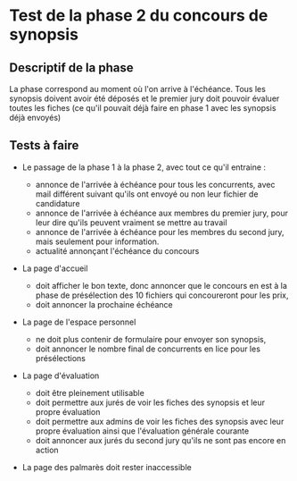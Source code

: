 # Test de la phase 2 du concours de synopsis

## Descriptif de la phase

La phase correspond au moment où l'on arrive à l'échéance. Tous les synopsis doivent avoir été déposés et le premier jury doit pouvoir évaluer toutes les fiches (ce qu'il pouvait déjà faire en phase 1 avec les synopsis déjà envoyés)

## Tests à faire

* Le passage de la phase 1 à la phase 2, avec tout ce qu'il entraine :
  * annonce de l'arrivée à échéance pour tous les concurrents, avec mail différent suivant qu'ils ont envoyé ou non leur fichier de candidature
  * annonce de l'arrivée à échéance aux membres du premier jury, pour leur dire qu'ils peuvent vraiment se mettre au travail
  * annonce de l'arrivée à échéance pour les membres du second jury, mais seulement pour information.
  * actualité annonçant l'échéance du concours

* La page d'accueil
  * doit afficher le bon texte, donc annoncer que le concours en est à la phase de présélection des 10 fichiers qui concoureront pour les prix,
  * doit annoncer la prochaine échéance

* La page de l'espace personnel
  * ne doit plus contenir de formulaire pour envoyer son synopsis,
  * doit annoncer le nombre final de concurrents en lice pour les présélections

* La page d'évaluation
  * doit être pleinement utilisable
  * doit permettre aux jurés de voir les fiches des synopsis et leur propre évaluation
  * doit permettre aux admins de voir les fiches des synopsis avec leur propre évaluation ainsi que l'évaluation générale courante
  * doit annoncer aux jurés du second jury qu'ils ne sont pas encore en action

* La page des palmarès doit rester inaccessible
